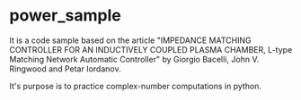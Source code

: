# power_sample

It is a code sample based on the article "IMPEDANCE MATCHING CONTROLLER FOR AN INDUCTIVELY COUPLED PLASMA CHAMBER, L-type Matching Network Automatic Controller" by Giorgio Bacelli, John V. Ringwood and Petar Iordanov.

It's purpose is to practice complex-number computations in python.

